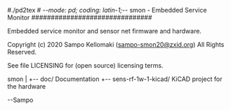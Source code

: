 #./pd2tex    # -*-mode: pd; coding: latin-1;-*-
smon - Embedded Service Monitor
###############################

Embedded service monitor and sensor net firmware and hardware.

Copyright (c) 2020 Sampo Kellomaki (sampo-smon20@zxid.org)
All Rights Reserved.

See file LICENSING for (open source) licensing terms.

 smon
  |
  +-- doc/                 Documentation
  +-- sens-rf-1w-1-kicad/  KiCAD project for the hardware

--Sampo
